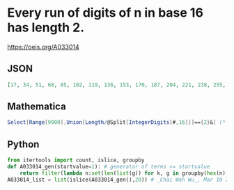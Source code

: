 # Every run of digits of n in base 16 has length 2\.
https://oeis.org/A033014
## JSON
```JSON
[17, 34, 51, 68, 85, 102, 119, 136, 153, 170, 187, 204, 221, 238, 255, 4352, 4386, 4403, 4420, 4437, 4454, 4471, 4488, 4505, 4522, 4539, 4556, 4573, 4590, 4607, 8704, 8721, 8755, 8772, 8789, 8806, 8823, 8840, 8857, 8874]
```
## Mathematica
```Mathematica
Select[Range[9000],Union[Length/@Split[IntegerDigits[#,16]]]=={2}&] (* _Harvey P. Dale_, Jan 19 2013 *)
```
## Python
```Python
from itertools import count, islice, groupby
def A033014_gen(startvalue=1): # generator of terms >= startvalue
    return filter(lambda n:set(len(list(g)) for k, g in groupby(hex(n)[2:]))=={2},count(max(startvalue,1)))
A033014_list = list(islice(A033014_gen(),20)) # _Chai Wah Wu_, Mar 10 2023
```
